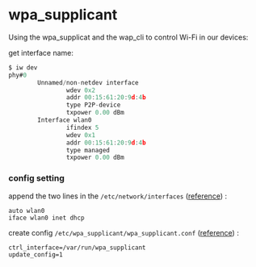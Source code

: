 # wpa_supplicant

Using the wpa_supplicat and the wap_cli to control Wi-Fi in our devices:

get interface name:

```c
$ iw dev
phy#0
        Unnamed/non-netdev interface
                wdev 0x2
                addr 00:15:61:20:9d:4b
                type P2P-device
                txpower 0.00 dBm
        Interface wlan0
                ifindex 5
                wdev 0x1
                addr 00:15:61:20:9d:4b
                type managed
                txpower 0.00 dBm
```

### config setting

append the two lines in the ```/etc/network/interfaces``` ([reference](https://manpages.debian.org/stretch/ifupdown2/interfaces.5.en.html)) :

```
auto wlan0
iface wlan0 inet dhcp
```

create config `/etc/wpa_supplicant/wpa_supplicant.conf` ([reference](https://w1.fi/cgit/hostap/plain/wpa_supplicant/wpa_supplicant.conf)) :

```
ctrl_interface=/var/run/wpa_supplicant
update_config=1
```

